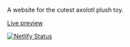 A website for the cutest axolotl plush toy.

[Live preview](https://bradandfriends.netlify.app/)

[![Netlify Status](https://api.netlify.com/api/v1/badges/7e987971-9486-4f9b-85bd-f37e246cb1a4/deploy-status)](https://app.netlify.com/projects/bradandfriends/deploys)

